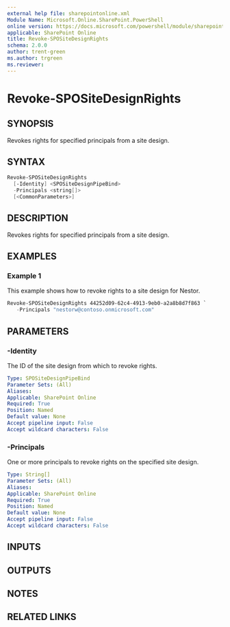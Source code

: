 ```yaml
---
external help file: sharepointonline.xml
Module Name: Microsoft.Online.SharePoint.PowerShell
online version: https://docs.microsoft.com/powershell/module/sharepoint-online/revoke-spositedesignrights
applicable: SharePoint Online
title: Revoke-SPOSiteDesignRights
schema: 2.0.0
author: trent-green
ms.author: trgreen
ms.reviewer:
---
```


# Revoke-SPOSiteDesignRights

## SYNOPSIS

Revokes rights for specified principals from a site design.

## SYNTAX

```powershell
Revoke-SPOSiteDesignRights
  [-Identity] <SPOSiteDesignPipeBind>
  -Principals <string[]>
  [<CommonParameters>]
```

## DESCRIPTION

Revokes rights for specified principals from a site design.

## EXAMPLES

### Example 1

This example shows how to revoke rights to a site design for Nestor.

```powershell
Revoke-SPOSiteDesignRights 44252d09-62c4-4913-9eb0-a2a8b8d7f863 `
   -Principals "nestorw@contoso.onmicrosoft.com"
```


## PARAMETERS

### -Identity
The ID of the site design from which to revoke rights.

```yaml
Type: SPOSiteDesignPipeBind
Parameter Sets: (All)
Aliases:
Applicable: SharePoint Online
Required: True
Position: Named
Default value: None
Accept pipeline input: False
Accept wildcard characters: False
```

### -Principals
One or more principals to revoke rights on the specified site design.

```yaml
Type: String[]
Parameter Sets: (All)
Aliases:
Applicable: SharePoint Online
Required: True
Position: Named
Default value: None
Accept pipeline input: False
Accept wildcard characters: False
```

## INPUTS

## OUTPUTS

## NOTES

## RELATED LINKS
